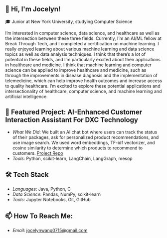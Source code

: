 ## 👋 Hi, I'm Jocelyn! 
🎓 Junior at New York University, studying Computer Science 

I’m interested in computer science, data science, and healthcare as well as the intersection between these three fields. Currently, I’m an AI/ML fellow at Break Through Tech, and I completed a certification on machine learning. I really enjoyed learning about various machine learning and data science topics as well as data analysis techniques. I think that there’s a lot of potential in these fields, and I’m particularly excited about their applications in healthcare and medicine. I think that machine learning and computer science can be applied to improve healthcare and medicine, such as through the improvements in disease diagnosis and the implementation of telemedicine, which can help improve health outcomes and increase access to quality healthcare. I’m excited to explore these potential applications and intersectionality of healthcare, computer science, and machine learning and artificial intelligence. 

## 🚀 Featured Project: AI-Enhanced Customer Interaction Assistant For DXC Technology 
* _What We Did_: We built an AI chat bot where users can track the status of their packages, ask for personalized product recommendations, and use image search. We used word embeddings, TF-idf vectorizer, and cosine similarity to determine which products to recommend to customers. [Project Repo](https://github.com/SeoliKim/AI-Enhanced-Customer-Interaction-Assistant.git) 
* _Tools_: Python, scikit-learn, LangChain, LangGraph, mesop

## 🛠 Tech Stack 
* _Languages_: Java, Python, C
* _Data Science_: Pandas, NumPy, scikit-learn
* _Tools_: Jupyter Notebooks, Git, GitHub

## 📫 How To Reach Me: 
* _Email_: jocelynwang0715@gmail.com 
